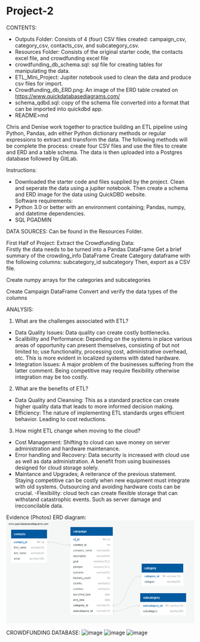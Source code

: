 # Project-2
CONTENTS: 
- Outputs Folder: Consists of 4 (four) CSV files created: campaign_csv, category_csv, contacts_csv, and subcategory_csv.
- Resources Folder: Consists of the original starter code, the contacts excel file, and crowdfunding excel file
- crowdfunding_db_schema.sql: sql file for creating tables for manipulating the data. 
- ETL_Mini_Project: Jupiter notebook used to clean the data and produce csv files for import. 
- Crowdfunding_db_ERD.png: An image of the ERD table created on https://www.quickdatabasediagrams.com/
- schema_qdbd.sql: copy of the schema file converted into a format that can be imported into quickdbd app. 
- README>md

Chris and Denise work together to practice building an ETL pipeline using Python, Pandas, adn either Python dictionary methods or regular expressions to extract and transform the data. The following methods will be complete the process: create four CSV files and use the files to create and ERD and a table schema. The data is then uploaded into a Postgres database followed by GitLab. 

Instructions:
- Downloaded the starter code and files supplied by the project. Clean and seperate the data using a jupiter notebook. 
    Then create a schema and ERD image for the data using QuickDBD website.  
    Software requirements:
- Python 3.0 or better with an environment containing; Pandas, numpy, and datetime dependencies.
- SQL PGADMIN

DATA SOURCES: Can be found in the Resources Folder.
   
First Half of Project:
    Extract the Crowdfunding Data:  
    Firstly the data needs to be turned into a Pandas DataFrame
    Get a brief summary of the crowding_info DataFrame
Create Category dataframe with the following columns:
    subcategory_id
    subcategory
Then, export as a CSV file. 

Create numpy arrays for the categories and subcategories

Create Campaign DataFrame
Convert and verify the data types of the columns
 
ANALYSIS:
1. What are the challenges associated with ETL?
- Data Quality Issues: Data quality can create costly bottlenecks.
- Scalibility and Performance: Depending on the systems in place various areas of opportunity can present themselves, consisting of but not limited to; use functionality, processing cost, administrative overhead, etc. This is more evident in localized systems with dated hardware. 
- Integration Issues: A major problem of the businesses suffering from the latter comment. Being competitive may require flexibility otherwise integration may be too costly.
2. What are the benefits of ETL?
- Data Quality and Cleansing: This as a standard practice can create higher quality data that leads to more informed decision making.
- Efficiency: The nature of implementing ETL standards urges efficient behavior. Leading to cost reductions.
3. How might ETL change when moving to the cloud?
- Cost Management: Shifting to cloud can save money on server administration and hardware maintenance.
- Error handling and Recovery: Data security is increased with cloud use as well as data administration. A benefit from using businesses designed for cloud storage solely. 
- Maintance and Upgrades; A reiterance of the previous statement. Staying competitive can be costly when new equipment must integrate with old systems. Outsourcing and avoiding hardware costs can be crucial.
-Flexibility: cloud tech can create flexible storage that can withstand catastrophic events. Such as server damage and irecconcilable data. 

Evidence (Photos)
ERD diagram:
![alt text](<ERD Diagram.png>)

CROWDFUNDING DATABASE:
![image](https://github.com/user-attachments/assets/ffa2b225-8d1b-44dc-8ffb-e0ff6fad0814)
![image](https://github.com/user-attachments/assets/6abdfcb3-5051-42ea-9554-1d8f03264da8)
![image](https://github.com/user-attachments/assets/497e8187-87d4-4a23-b9a2-b0e3c4629943)



